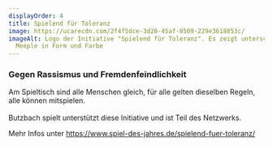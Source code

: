 ```yaml
---
displayOrder: 4
title: Spielend für Toleranz
image: https://ucarecdn.com/2f4f5dce-3d20-45af-8509-229e3618853c/
imageAlt: Logo der Initiative "Spielend für Toleranz". Es zeigt unterschiedliche
  Meeple in Form und Farbe
---
```

### Gegen Rassismus und Fremdenfeindlichkeit

Am Spieltisch sind alle Menschen gleich, für alle gelten dieselben Regeln, alle können mitspielen.\
\
Butzbach spielt unterstützt diese Initiative und ist Teil des Netzwerks.

Mehr Infos unter <https://www.spiel-des-jahres.de/spielend-fuer-toleranz/>